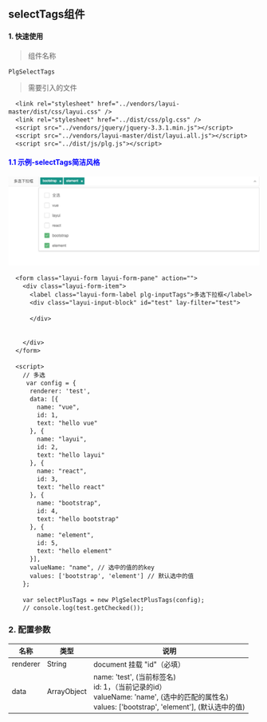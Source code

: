 ## selectTags组件

#### 1. 快速使用

> 组件名称

```
PlgSelectTags
```

> 需要引入的文件

```
  <link rel="stylesheet" href="../vendors/layui-master/dist/css/layui.css" />
  <link rel="stylesheet" href="../dist/css/plg.css" />
  <script src="../vendors/jquery/jquery-3.3.1.min.js"></script>
  <script src="../vendors/layui-master/dist/layui.all.js"></script>
  <script src="../dist/js/plg.js"></script>
```

<h4 style="color: blue">1.1 示例-selectTags简洁风格</h4>

![cardList的设计效果](../images/selectTags.jpg)


```
  <form class="layui-form layui-form-pane" action="">
    <div class="layui-form-item">
      <label class="layui-form-label plg-inputTags">多选下拉框</label>
      <div class="layui-input-block" id="test" lay-filter="test">

      </div>


    </div>
  </form>

  <script>
    // 多选
     var config = {
      renderer: 'test',
      data: [{
        name: "vue",
        id: 1,
        text: "hello vue"
      }, {
        name: "layui",
        id: 2,
        text: "hello layui"
      }, {
        name: "react",
        id: 3,
        text: "hello react"
      }, {
        name: "bootstrap",
        id: 4,
        text: "hello bootstrap"
      }, {
        name: "element",
        id: 5,
        text: "hello element"
      }],
      valueName: "name", // 选中的值的的key
      values: ['bootstrap', 'element'] // 默认选中的值
    };

    var selectPlusTags = new PlgSelectPlusTags(config);
    // console.log(test.getChecked());
```



### 2. 配置参数

| 名称     | 类型        | 说明                             |
| -------- | ----------- | -------------------------------- |
| renderer | String      | document 挂载 "id"（必填）       |
| data     | ArrayObject | name: 'test', (当前标签名)<br />id: 1，（当前记录的id）<br />valueName: 'name', (选中的匹配的属性名) <br />values: ['bootstrap', 'element'], (默认选中的值) <br />|